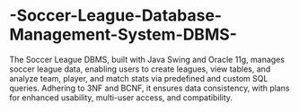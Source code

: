 # -Soccer-League-Database-Management-System-DBMS-
The Soccer League DBMS, built with Java Swing and Oracle 11g, manages soccer league data, enabling users to create leagues, view tables, and analyze team, player, and match stats via predefined and custom SQL queries. Adhering to 3NF and BCNF, it ensures data consistency, with plans for enhanced usability, multi-user access, and compatibility.
